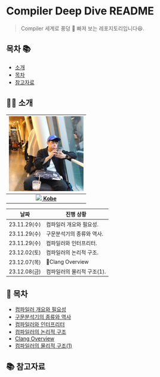 # Compiler Deep Dive README

> Compiler 세계로 풍덩 🤿 빠져 보는 레포지토리입니다😆.</br>

## 목차 📚

- [소개](#-소개)
- [목차](#목차)
- [참고자료](#-참고자료)

## 🧑‍💻 소개
| <img src="https://github.com/devKobe24/BranchTest/blob/main/IMG_5424.JPG?raw=true" width="200" height="200"/> |
| :-: |
| [<img src="https://hackmd.io/_uploads/SJEQuLsEh.png" width="20"/> **Kobe**](https://github.com/devKobe24) |


| 날짜 | 진행 상황 | 
| -------- | -------- |
| 23.11.29(수) | 컴파일러 개요와 필요성. |
| 23.11.29(수) | 구문분석기의 종류와 역사. |
| 23.11.29(수) | 컴파일러와 인터프리터. |
| 23.12.02(토) | 컴파일러의 논리적 구조. |
| 23.12.07(목) | Clang Overview |
| 23.12.08(금) | 컴파일러의 물리적 구조(1). |


## 📖 목차
- [컴파일러 개요와 필요성](https://github.com/devKobe24/CompilerDeepDive/blob/main/contents/231129-overview.md)
- [구문분석기의 종류와 역사](https://github.com/devKobe24/CompilerDeepDive/blob/main/contents/231129-syntaxAnalysis.md)
- [컴파일러와 인터프리터](https://github.com/devKobe24/CompilerDeepDive/blob/main/contents/231129-compilerAndInterpreter.md)
- [컴파일러의 논리적 구조](https://github.com/devKobe24/CompilerDeepDive/blob/main/contents/231202-logicalOrganization.md)
- [Clang Overview](https://github.com/devKobe24/CompilerDeepDive/blob/main/contents/231207-Clang-Overview.md)
- [컴파일러의 물리적 구조(1)](https://github.com/devKobe24/CompilerDeepDive/blob/main/contents/231208-compilerPhysicalStructure.md)


## 📚 참고자료

